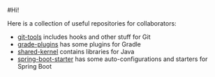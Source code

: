 #Hi!

Here is a collection of useful repositories for collaborators:

- [git-tools](https://github.com/Phlegethon90/git-tools) includes hooks and other stuff for Git
- [grade-plugins](https://github.com/Phlegethon90/gradle-plugins) has some plugins for Gradle
- [shared-kernel](https://github.com/Phlegethon90/shared-kernel) contains libraries for Java
- [spring-boot-starter](https://github.com/Phlegethon90/spring-boot-starter) has some auto-configurations and starters for Spring Boot
